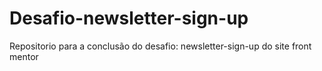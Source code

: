 # Desafio-newsletter-sign-up
Repositorio para a conclusão do desafio: newsletter-sign-up do site front mentor


